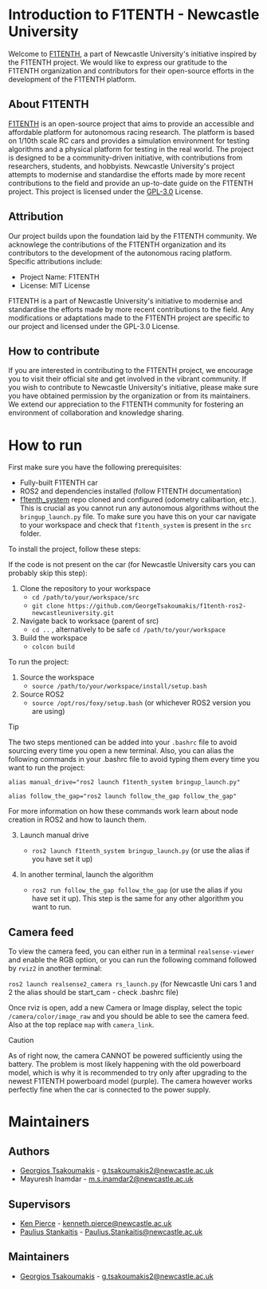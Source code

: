# Introduction to F1TENTH - Newcastle University

Welcome to [F1TENTH](https://github.com/GeorgeTsakoumakis/f1tenth-ros2-newcastleuniversity), a part of Newcastle University's initiative inspired by the F1TENTH project. We would like to express our gratitude to the F1TENTH organization and contributors for their open-source efforts in the development of the F1TENTH platform.

## About F1TENTH
[F1TENTH](https://www.f1tenth.org/) is an open-source project that aims to provide an accessible and affordable platform for autonomous racing research. The platform is based on 1/10th scale RC cars and provides a simulation environment for testing algorithms and a physical platform for testing in the real world. The project is designed to be a community-driven initiative, with contributions from researchers, students, and hobbyists. Newcastle University's project attempts to modernise and standardise the efforts made by more recent contributions to the field and provide an up-to-date guide on the F1TENTH project. This project is licensed under the [GPL-3.0](https://www.bing.com/ck/a?!&&p=7349ec305c3df544JmltdHM9MTcxMTA2NTYwMCZpZ3VpZD0xMjFhZWYxNC03NjEwLTYyN2QtMjUxNS1mZGU0NzdkMDYzZTMmaW5zaWQ9NTI1NA&ptn=3&ver=2&hsh=3&fclid=121aef14-7610-627d-2515-fde477d063e3&psq=gpl+3&u=a1aHR0cHM6Ly93d3cuZ251Lm9yZy9saWNlbnNlcy9ncGwtMy4wLmVuLmh0bWw&ntb=1) License.

## Attribution

Our project builds upon the foundation laid by the F1TENTH community. We acknowlege the contributions of the F1TENTH organization and its contributors to the development of the autonomous racing platform. Specific attributions include:
- Project Name: F1TENTH
- License: MIT License

F1TENTH is a part of Newcastle University's initiative to modernise and standardise the efforts made by more recent contributions to the field. Any modifications or adaptations made to the F1TENTH project are specific to our project and licensed under the GPL-3.0 License.

## How to contribute

If you are interested in contributing to the F1TENTH project, we encourage you to visit their official site and get involved in the vibrant community. If you wish to contribute to Newcastle University's initiative, please make sure you have obtained permission by the organization or from its maintainers.
We extend our appreciation to the F1TENTH community for fostering an environment of collaboration and knowledge sharing.

# How to run

First make sure you have the following prerequisites:
- Fully-built F1TENTH car
- ROS2 and dependencies installed (follow F1TENTH documentation)
- [f1tenth_system](https://github.com/f1tenth/f1tenth_system) repo cloned and configured (odometry calibartion, etc.). This is crucial as you cannot run any autonomous algorithms without the `bringup_launch.py` file. To make sure you have this on your car navigate to your workspace and check that `f1tenth_system` is present in the `src` folder.

To install the project, follow these steps:

If the code is not present on the car (for Newcastle University cars you can probably skip this step):

1. Clone the repository to your workspace
    - ```cd /path/to/your/workspace/src```
    - ```git clone https://github.com/GeorgeTsakoumakis/f1tenth-ros2-newcastleuniversity.git```
2. Navigate back to worksace (parent of src)
    - ```cd ..``` , alternatively to be safe `cd /path/to/your/workspace`
3. Build the workspace
    - ```colcon build``` 

To run the project:

1. Source the workspace
    - ```source /path/to/your/workspace/install/setup.bash```
2. Source ROS2
    - ```source /opt/ros/foxy/setup.bash``` (or whichever ROS2 version you are using)

> [!tip]
> The two steps mentioned can be added into your `.bashrc` file to avoid sourcing every time you open a new terminal. Also, you can alias the following commands in your .bashrc file to avoid typing them every time you want to run the project:

```alias manual_drive="ros2 launch f1tenth_system bringup_launch.py"```

```alias follow_the_gap="ros2 launch follow_the_gap follow_the_gap"```

For more information on how these commands work learn about node creation in ROS2 and how to launch them.

3. Launch manual drive
    - ```ros2 launch f1tenth_system bringup_launch.py``` (or use the alias if you have set it up)

4. In another terminal, launch the algorithm
    - ```ros2 run follow_the_gap follow_the_gap``` (or use the alias if you have set it up). This step is the same for any other algorithm you want to run.

## Camera feed

To view the camera feed, you can either run in a terminal `realsense-viewer` and enable the RGB option, or you can run the following command followed by `rviz2` in another terminal:

```ros2 launch realsense2_camera rs_launch.py```
(for Newcastle Uni cars 1 and 2 the alias should be start_cam - check .bashrc file)

Once rviz is open, add a new Camera or Image display, select the topic `/camera/color/image_raw` and you should be able to see the camera feed. Also at the top replace `map` with `camera_link`.

> [!CAUTION]
> As of right now, the camera CANNOT be powered sufficiently using the battery. The problem is most likely happening with the old powerboard model, which is why it is recommended to try only after upgrading to the newest F1TENTH powerboard model (purple). The camera however works perfectly fine when the car is connected to the power supply.

# Maintainers

## Authors
- [Georgios Tsakoumakis](https://github.com/GeorgeTsakoumakis) - [g.tsakoumakis2@newcastle.ac.uk](mailto:g.tsakoumakis2@ncl.ac.uk)
- Mayuresh Inamdar - [m.s.inamdar2@newcastle.ac.uk](mailto:m.s.inamdar2@ncl.ac.uk)

## Supervisors
- [Ken Pierce](https://github.com/kgpierce) - [kenneth.pierce@newcastle.ac.uk](mailto:kenneth.pierce@newcastle.ac.uk)
- [Paulius Stankaitis](https://github.com/pastankaitis) - [Paulius.Stankaitis@newcastle.ac.uk](mailto:Pualius.Stankaitis@newcastle.ac.uk)

## Maintainers

- [Georgios Tsakoumakis](https://github.com/GeorgeTsakoumakis) - [g.tsakoumakis2@newcastle.ac.uk](mailto:g.tsakoumakis2@ncl.ac.uk)
